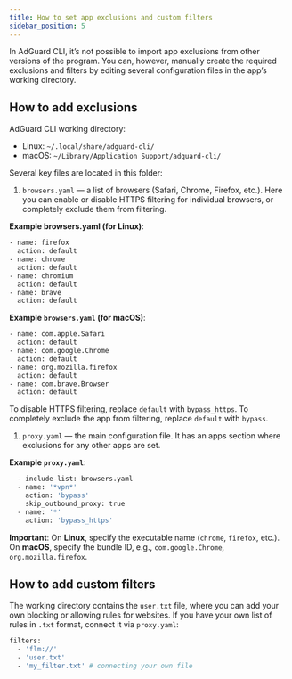 ```yaml
---
title: How to set app exclusions and custom filters
sidebar_position: 5
---
```


In AdGuard CLI, it’s not possible to import app exclusions from other versions of the program. You can, however, manually create the required exclusions and filters by editing several configuration files in the app’s working directory.

## How to add exclusions

AdGuard CLI working directory:

- Linux: `~/.local/share/adguard-cli/`
- macOS: `~/Library/Application Support/adguard-cli/`

Several key files are located in this folder:

1. `browsers.yaml` — a list of browsers (Safari, Chrome, Firefox, etc.). Here you can enable or disable HTTPS filtering for individual browsers, or completely exclude them from filtering.

**Example browsers.yaml (for Linux)**:

```sh
- name: firefox
  action: default
- name: chrome
  action: default
- name: chromium
  action: default
- name: brave
  action: default
```

**Example `browsers.yaml` (for macOS)**:

```sh
- name: com.apple.Safari
  action: default
- name: com.google.Chrome
  action: default
- name: org.mozilla.firefox
  action: default
- name: com.brave.Browser
  action: default
```

 To disable HTTPS filtering, replace `default` with `bypass_https`. To completely exclude the app from filtering, replace `default` with `bypass`.

1. `proxy.yaml` — the main configuration file. It has an apps section where exclusions for any other apps are set.

**Example `proxy.yaml`**:

```sh
  - include-list: browsers.yaml
  - name: '*vpn*'
    action: 'bypass'          
    skip_outbound_proxy: true
  - name: '*'
    action: 'bypass_https'   
```

**Important**: On **Linux**, specify the executable name (`chrome`, `firefox`, etc.). On **macOS**, specify the bundle ID, e.g., `com.google.Chrome`, `org.mozilla.firefox`.

## How to add custom filters

The working directory contains the `user.txt` file, where you can add your own blocking or allowing rules for websites. If you have your own list of rules in `.txt` format, connect it via `proxy.yaml`:

```sh
filters:
  - 'flm://'
  - 'user.txt'
  - 'my_filter.txt' # connecting your own file
```
